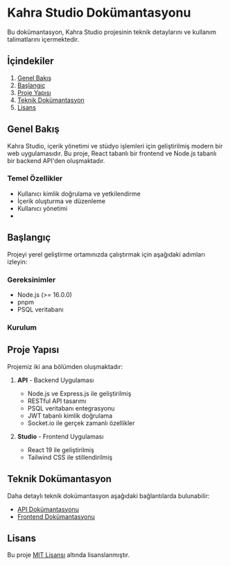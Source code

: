 # Kahra Studio Dokümantasyonu

Bu dokümantasyon, Kahra Studio projesinin teknik detaylarını ve kullanım talimatlarını içermektedir.

## İçindekiler

1. [Genel Bakış](#genel-bakış)
2. [Başlangıç](#başlangıç)
3. [Proje Yapısı](#proje-yapısı)
4. [Teknik Dokümantasyon](#teknik-dokümantasyon)
6. [Lisans](#lisans)

## Genel Bakış

Kahra Studio, içerik yönetimi ve stüdyo işlemleri için geliştirilmiş modern bir web uygulamasıdır. Bu proje, React tabanlı bir frontend ve Node.js tabanlı bir backend API'den oluşmaktadır.

### Temel Özellikler

- Kullanıcı kimlik doğrulama ve yetkilendirme
- İçerik oluşturma ve düzenleme
- Kullanıcı yönetimi
-

## Başlangıç

Projeyi yerel geliştirme ortamınızda çalıştırmak için aşağıdaki adımları izleyin:

### Gereksinimler

- Node.js (>= 16.0.0)
- pnpm
- PSQL veritabanı

### Kurulum

## Proje Yapısı

Projemiz iki ana bölümden oluşmaktadır:

1. **API** - Backend Uygulaması

   - Node.js ve Express.js ile geliştirilmiş
   - RESTful API tasarımı
   - PSQL veritabanı entegrasyonu
   - JWT tabanlı kimlik doğrulama
   - Socket.io ile gerçek zamanlı özellikler

2. **Studio** - Frontend Uygulaması
   - React 19 ile geliştirilmiş
   - Tailwind CSS ile stillendirilmiş

## Teknik Dokümantasyon

Daha detaylı teknik dokümantasyon aşağıdaki bağlantılarda bulunabilir:

- [API Dokümantasyonu](docs/API.md)
- [Frontend Dokümantasyonu](docs/STUDIO.md)

## Lisans

Bu proje [MIT Lisansı](LICENSE) altında lisanslanmıştır.
